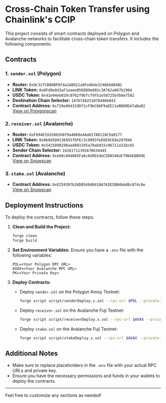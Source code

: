 # Cross-Chain Token Transfer using Chainlink's CCIP

This project consists of smart contracts deployed on Polygon and Avalanche networks to facilitate cross-chain token transfers. It includes the following components:

## Contracts

### 1. `sender.sol` (Polygon)

- **Router:** `0x9C32fCB86BF0f4a1A8921a9Fe46de3198bb884B2`
- **LINK Token:** `0x0Fd9e8d3aF1aaee056EB9e802c3A762a667b1904`
- **USDC Token:** `0x41e94eb019c0762f9bfcf9fb1e58725bfb0e7582`
- **Destination Chain Selector:** `14767482510784806043`
- **Contract Address:** `0x719e064319Df1cF9bC8AF9aEE11eB809D47aBa02`  
  [View on Polygonscan](https://amoy.polygonscan.com/address/0x719e064319Df1cF9bC8AF9aEE11eB809D47aBa02)

### 2. `receiver.sol` (Avalanche)

- **Router:** `0xF694E193200268f9a4868e4Aa017A0118C9a8177`
- **LINK Token:** `0x0b9d5D9136855f6FEc3c0993feE6E9CE8a297846`
- **USDC Token:** `0x5425890298aed601595a70ab815c96711a31bc65`
- **Sender Chain Selector:** `16281711391670634445`
- **Contract Address:** `0xe60cA94085Fa6c0d9D1deC5D0340aF79b6E8B94E`  
  [View on Snowscan](https://testnet.snowscan.xyz/address/0xe60cA94085Fa6c0d9D1deC5D0340aF79b6E8B94E)

### 3. `stake.sol` (Avalanche)

- **Contract Address:** `0xE259397b34D0549d8418A7A2E5DB4bAd8c874c0e`  
  [View on Snowscan](https://testnet.snowscan.xyz/address/0xE259397b34D0549d8418A7A2E5DB4bAd8c874c0e)

## Deployment Instructions

To deploy the contracts, follow these steps:

1. **Clean and Build the Project:**

   ```bash
   forge clean
   forge build
   ```

2. **Set Environment Variables:**
   Ensure you have a `.env` file with the following variables:

   ```plaintext
   POL=<Your Polygon RPC URL>
   AVAX=<Your Avalanche RPC URL>
   PK=<Your Private Key>
   ```

3. **Deploy Contracts:**
   - Deploy `sender.sol` on the Polygon Amoy Testnet:

     ```bash
     forge script script/senderDeploy.s.sol --rpc-url $POL --private-key $PK --broadcast
     ```

   - Deploy `receiver.sol` on the Avalanche Fuji Testnet:

     ```bash
     forge script script/receiverDeploy.s.sol --rpc-url $AVAX --private-key $PK --broadcast
     ```

   - Deploy `stake.sol` on the Avalanche Fuji Testnet:

     ```bash
     forge script script/stakeDeploy.s.sol --rpc-url $AVAX --private-key $PK --broadcast
     ```

## Additional Notes

- Make sure to replace placeholders in the `.env` file with your actual RPC URLs and private key.
- Ensure you have the necessary permissions and funds in your wallets to deploy the contracts.

---

Feel free to customize any sections as needed!
